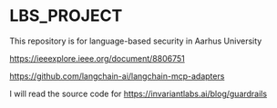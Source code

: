 # LBS_PROJECT
This repository is for language-based security in Aarhus University



https://ieeexplore.ieee.org/document/8806751


https://github.com/langchain-ai/langchain-mcp-adapters


I will read the source code for  https://invariantlabs.ai/blog/guardrails 


